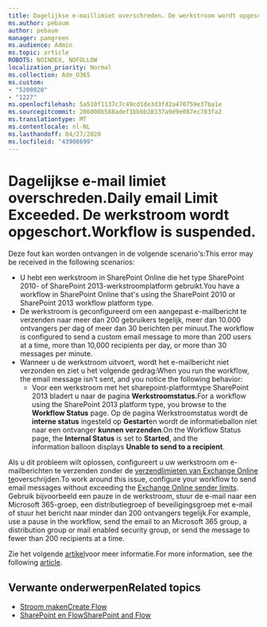 ```yaml
---
title: Dagelijkse e-maillimiet overschreden. De werkstroom wordt opgeschort.
ms.author: pebaum
author: pebaum
manager: pamgreen
ms.audience: Admin
ms.topic: article
ROBOTS: NOINDEX, NOFOLLOW
localization_priority: Normal
ms.collection: Adm_O365
ms.custom:
- "5200020"
- "1227"
ms.openlocfilehash: 5a510f1137c7c49cd1de3d3fd2a470759e37ba1e
ms.sourcegitcommit: 286000b588adef1bbbb28337a9d9e087ec783fa2
ms.translationtype: MT
ms.contentlocale: nl-NL
ms.lasthandoff: 04/27/2020
ms.locfileid: "43908699"
---
```

# <a name="daily-email-limit-exceeded-workflow-is-suspended"></a><span data-ttu-id="ceb19-103">Dagelijkse e-mail limiet overschreden.</span><span class="sxs-lookup"><span data-stu-id="ceb19-103">Daily email Limit Exceeded.</span></span> <span data-ttu-id="ceb19-104">De werkstroom wordt opgeschort.</span><span class="sxs-lookup"><span data-stu-id="ceb19-104">Workflow is suspended.</span></span>

<span data-ttu-id="ceb19-105">Deze fout kan worden ontvangen in de volgende scenario's:</span><span class="sxs-lookup"><span data-stu-id="ceb19-105">This error may be received in the following scenarios:</span></span>

- <span data-ttu-id="ceb19-106">U hebt een werkstroom in SharePoint Online die het type SharePoint 2010- of SharePoint 2013-werkstroomplatform gebruikt.</span><span class="sxs-lookup"><span data-stu-id="ceb19-106">You have a workflow in SharePoint Online that's using the SharePoint 2010 or SharePoint 2013 workflow platform type.</span></span>
- <span data-ttu-id="ceb19-107">De werkstroom is geconfigureerd om een aangepast e-mailbericht te verzenden naar meer dan 200 gebruikers tegelijk, meer dan 10.000 ontvangers per dag of meer dan 30 berichten per minuut.</span><span class="sxs-lookup"><span data-stu-id="ceb19-107">The workflow is configured to send a custom email message to more than 200 users at a time, more than 10,000 recipients per day, or more than 30 messages per minute.</span></span>
- <span data-ttu-id="ceb19-108">Wanneer u de werkstroom uitvoert, wordt het e-mailbericht niet verzonden en ziet u het volgende gedrag:</span><span class="sxs-lookup"><span data-stu-id="ceb19-108">When you run the workflow, the email message isn't sent, and you notice the following behavior:</span></span>
    - <span data-ttu-id="ceb19-109">Voor een werkstroom met het sharepoint-platformtype SharePoint 2013 bladert u naar de pagina **Werkstroomstatus.**</span><span class="sxs-lookup"><span data-stu-id="ceb19-109">For a workflow using the SharePoint 2013 platform type, you browse to the **Workflow Status** page.</span></span> <span data-ttu-id="ceb19-110">Op de pagina Werkstroomstatus wordt de **interne status** ingesteld op **Gestart**en wordt de informatieballon niet naar een ontvanger **kunnen verzenden**.</span><span class="sxs-lookup"><span data-stu-id="ceb19-110">On the Workflow Status page, the **Internal Status** is set to **Started**, and the information balloon displays **Unable to send to a recipient**.</span></span>

<span data-ttu-id="ceb19-111">Als u dit probleem wilt oplossen, configureert u uw werkstroom om e-mailberichten te verzenden zonder de [verzendlimieten van Exchange Online te](https://docs.microsoft.com/office365/servicedescriptions/exchange-online-service-description/exchange-online-limits#recipientlimits)overschrijden.</span><span class="sxs-lookup"><span data-stu-id="ceb19-111">To work around this issue, configure your workflow to send email messages without exceeding the [Exchange Online sender limits](https://docs.microsoft.com/office365/servicedescriptions/exchange-online-service-description/exchange-online-limits#recipientlimits).</span></span> <span data-ttu-id="ceb19-112">Gebruik bijvoorbeeld een pauze in de werkstroom, stuur de e-mail naar een Microsoft 365-groep, een distributiegroep of beveiligingsgroep met e-mail of stuur het bericht naar minder dan 200 ontvangers tegelijk.</span><span class="sxs-lookup"><span data-stu-id="ceb19-112">For example, use a pause in the workflow, send the email to an Microsoft 365 group, a distribution group or mail enabled security group, or send the message to fewer than 200 recipients at a time.</span></span>


<span data-ttu-id="ceb19-113">Zie het volgende [artikel](https://support.microsoft.com/help/3150442/daily-email-limit-has-exceeded-and-your-workflow-has-been-suspended-or)voor meer informatie.</span><span class="sxs-lookup"><span data-stu-id="ceb19-113">For more information, see the following [article](https://support.microsoft.com/help/3150442/daily-email-limit-has-exceeded-and-your-workflow-has-been-suspended-or).</span></span>

## <a name="related-topics"></a><span data-ttu-id="ceb19-114">Verwante onderwerpen</span><span class="sxs-lookup"><span data-stu-id="ceb19-114">Related topics</span></span>
- [<span data-ttu-id="ceb19-115">Stroom maken</span><span class="sxs-lookup"><span data-stu-id="ceb19-115">Create Flow</span></span>](https://support.office.com/article/Create-a-flow-for-a-list-or-library-in-SharePoint-Online-or-OneDrive-for-Business-a9c3e03b-0654-46af-a254-20252e580d01) 
- [<span data-ttu-id="ceb19-116">SharePoint en Flow</span><span class="sxs-lookup"><span data-stu-id="ceb19-116">SharePoint and Flow</span></span>](https://flow.microsoft.com/blog/sharepoint-and-flow/) 